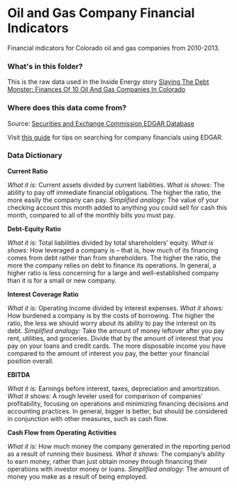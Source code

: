 # Oil and Gas Company Financial Indicators

Financial indicators for Colorado oil and gas companies from 2010-2013.

### What's in this folder?

This is the raw data used in the Inside Energy story [Slaying The Debt Monster: Finances Of 10 Oil And Gas Companies In Colorado](http://insideenergy.org/2015/01/21/slaying-the-debt-monster-finances-of-10-oil-and-gas-companies-in-colorado/)

### Where does this data come from?

Source: [Securities and Exchange Commission EDGAR Database](http://www.sec.gov/edgar/searchedgar/companysearch.html)

Visit [this guide](http://www.sec.gov/investor/pubs/begfinstmtguide.htm) for tips on searching for company financials using EDGAR. 

### Data Dictionary

**Current Ratio**

*What it is:* Current assets divided by current liabilities.
*What is shows:* The ability to pay off immediate financial obligations. The higher the ratio, the more easily the company can pay.
*Simplified analogy:* The value of your checking account this month added to anything you could sell for cash this month, compared to all of the monthly bills you must pay.

**Debt-Equity Ratio**

*What it is:* Total liabilities divided by total shareholders’ equity.
*What is shows:* How leveraged a company is – that is, how much of its financing comes from debt rather than from shareholders. The higher the ratio, the more the company relies on debt to finance its operations. In general, a higher ratio is less concerning for a large and well-established company than it is for a small or new company.

**Interest Coverage Ratio**

*What it is:* Operating income divided by interest expenses.
*What it shows:* How burdened a company is by the costs of borrowing. The higher the ratio, the less we should worry about its ability to pay the interest on its debt.
*Simplified analogy:* Take the amount of money leftover after you pay rent, utilities, and groceries. Divide that by the amount of interest that you pay on your loans and credit cards. The more disposable income you have compared to the amount of interest you pay, the better your financial position overall.

**EBITDA**

*What it is:* Earnings before interest, taxes, depreciation and amortization.
*What it shows:* A rough leveler used for comparison of companies’ profitability, focusing on operations and minimizing financing decisions and accounting practices. In general, bigger is better, but should be considered in conjunction with other measures, such as cash flow.

**Cash Flow from Operating Activities**

*What it is:* How much money the company generated in the reporting period as a result of running their business.
*What it shows:* The company’s ability to earn money, rather than just obtain money through financing their operations with investor money or loans.
*Simplified analogy:* The amount of money you make as a result of being employed.

